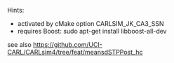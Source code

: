 Hints:
- activated by cMake option CARLSIM_JK_CA3_SSN 
- requires Boost: sudo apt-get install libboost-all-dev

see also https://github.com/UCI-CARL/CARLsim4/tree/feat/meansdSTPPost_hc


